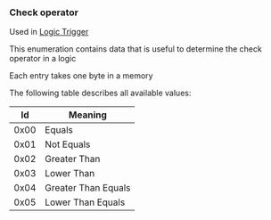 ### Check operator

Used in [Logic Trigger](../../ALMFormat/Records/LogicTrigger.md)

This enumeration contains data that is useful to determine the check operator in a logic

Each entry takes one byte in a memory

The following table describes all available values:

Id | Meaning
----|---------
0x00 | Equals
0x01 | Not Equals
0x02 | Greater Than
0x03 | Lower Than
0x04 | Greater Than Equals
0x05 | Lower Than Equals
